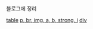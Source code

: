 블로그에 정리

<a href="https://dudtbd111.tistory.com/10?category=763762">table</a>
<a href="https://dudtbd111.tistory.com/12?category=763762">p, br, img, a, b, strong, i</a>
<a href="https://dudtbd111.tistory.com/13?category=763762">div</a>

